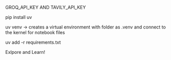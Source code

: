 GROQ_API_KEY AND TAVILY_API_KEY

pip install uv

uv venv -> creates a virtual environment with folder as .venv and connect to the kernel for notebook files

uv add -r requirements.txt

Exlpore and Learn!
